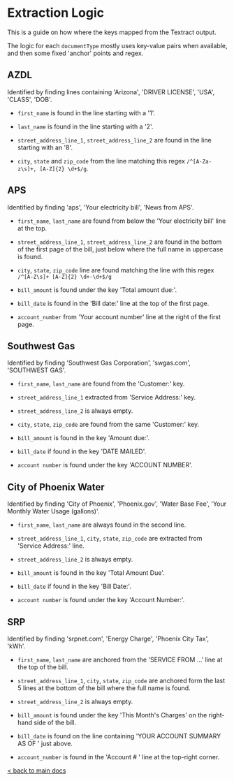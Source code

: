# Extraction Logic

This is a guide on how where the keys mapped from the Textract output.

The logic for each `documentType` mostly uses key-value pairs when available, and
then some fixed 'anchor' points and regex.

## AZDL

Identified by finding lines containing 'Arizona', 'DRIVER LICENSE', 'USA', 'CLASS',
'DOB'.

- `first_name` is found in the line starting with a '1'.

- `last_name` is found in the line starting with a '2'.

- `street_address_line_1`, `street_address_line_2` are found in the line starting
with an '8'.

- `city`, `state` and `zip_code` from the line matching this regex
`/^[A-Za-z\s]+, [A-Z]{2} \d+$/g`.


## APS

Identified by finding 'aps', 'Your electricity bill', 'News from APS'.

- `first_name`, `last_name` are found from below the 'Your electricity bill' line
at the top.

- `street_address_line_1`, `street_address_line_2` are found in the bottom of the
first page of the bill, just below where the full name in uppercase is found.

- `city`, `state`, `zip_code` line are found matching the line with this regex
`/^[A-Z\s]+ [A-Z]{2} \d+-\d+$/g`

- `bill_amount` is found under the key 'Total amount due:'.

- `bill_date` is found in the 'Bill date:' line at the top of the first page.

- `account_number` from 'Your account number' line at the right of the first page.


## Southwest Gas

Identified by finding 'Southwest Gas Corporation', 'swgas.com',
'SOUTHWEST GAS'.

- `first_name`, `last_name` are found from the 'Customer:' key.

- `street_address_line_1` extracted from 'Service Address:' key.

- `street_address_line_2` is always empty.

- `city`, `state`, `zip_code` are found from the same 'Customer:' key.

- `bill_amount` is found in the key 'Amount due:'.

- `bill_date` if found in the key 'DATE MAILED'.

- `account number` is found under the key 'ACCOUNT NUMBER'.


## City of Phoenix Water

Identified by finding 'City of Phoenix', 'Phoenix.gov', 'Water Base Fee',
'Your Monthly Water Usage (gallons)'.

- `first_name`, `last_name` are always found in the second line.

- `street_address_line_1`, `city`, `state`, `zip_code` are extracted from
'Service Address:' line.

- `street_address_line_2` is always empty.

- `bill_amount` is found in the key 'Total Amount Due'.

- `bill_date` if found in the key 'Bill Date:'.

- `account number` is found under the key 'Account Number:'.

## SRP

Identified by finding 'srpnet.com', 'Energy Charge', 'Phoenix City Tax', 'kWh'.

- `first_name`, `last_name` are anchored from the 'SERVICE FROM ...' line at the
top of the bill.

-  `street_address_line_1`, `city`,  `state`, `zip_code` are anchored form the last
5 lines at the bottom of the bill where the full name is found.

- `street_address_line_2` is always empty.

- `bill_amount` is found under the key 'This Month's Charges' on the
right-hand side of the bill.

- `bill_date` is found on the line containing 'YOUR ACCOUNT SUMMARY AS OF ' just above.

- `account_number` is found in the 'Account # ' line at the top-right corner.

[< back to main docs](./README.md)
